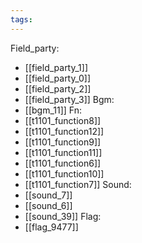 ```yaml
---
tags:
---
```

Field_party:
- [[field_party_1]]
- [[field_party_0]]
- [[field_party_2]]
- [[field_party_3]]
Bgm:
- [[bgm_11]]
Fn:
- [[t1101_function8]]
- [[t1101_function12]]
- [[t1101_function9]]
- [[t1101_function11]]
- [[t1101_function6]]
- [[t1101_function10]]
- [[t1101_function7]]
Sound:
- [[sound_7]]
- [[sound_6]]
- [[sound_39]]
Flag:
- [[flag_9477]]
